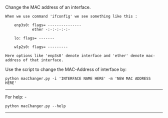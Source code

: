 Change the MAC address of an interface.
        
    When we use command 'ifconfig' we see something like this : 

        enp3s0: flags= ---------------
                ether -:-:-:-:-:-  
        
        lo: flags= -------

        wlp2s0: flags= ---------
    
    Here options like 'enp3s0' denote interface and 'ether' denote mac-address of that interface.

Use the script to change the MAC-Address of interface by:
  
    python macChanger.py -i 'INTERFACE NAME HERE' -m 'NEW MAC ADDRESS HERE'
<hr>    
For help: -
  
    python macChanger.py --help
<hr>
